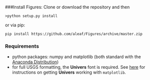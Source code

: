 ###Install Figures:
Clone or download the repository and then  

```
>python setup.py install
```
or via pip:

```
pip install https://github.com/aleaf/Figures/archive/master.zip
```

### Requirements
* python packages: numpy and matplotlib (both standard with the [Anaconda Distribution](https://www.continuum.io/downloads))
* for full USGS formatting, the **Univers** font is required. See [here](https://github.com/aleaf/Figures/blob/master/Notebooks/Univers.ipynb) for instructions on getting **Univers** working with ``matplotlib``.

